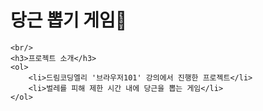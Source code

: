    # 당근 뽑기 게임🥕

    <br/>
    <h3>프로젝트 소개</h3>
    <ol>
        <li>드림코딩엘리 '브라우저101' 강의에서 진행한 프로젝트</li>
        <li>벌레를 피해 제한 시간 내에 당근을 뽑는 게임</li>
    </ol>
